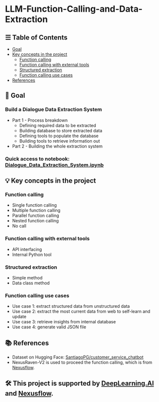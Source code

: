 # LLM-Function-Calling-and-Data-Extraction

## ☰ Table of Contents
- [Goal](https://github.com/SC92113/LLM-Function-Calling-and-Data-Extraction?tab=readme-ov-file#-goal)
- [Key concepts in the project](https://github.com/SC92113/LLM-Function-Calling-and-Data-Extraction?tab=readme-ov-file#-key-concepts-in-the-project)
  - [Function calling](https://github.com/SC92113/LLM-Function-Calling-and-Data-Extraction?tab=readme-ov-file#function-calling)
  - [Function calling with external tools](https://github.com/SC92113/LLM-Function-Calling-and-Data-Extraction?tab=readme-ov-file#function-calling-with-external-tools)
  - [Structured extraction](https://github.com/SC92113/LLM-Function-Calling-and-Data-Extraction?tab=readme-ov-file#function-calling-with-external-tools)
  - [Function calling use cases](https://github.com/SC92113/LLM-Function-Calling-and-Data-Extraction?tab=readme-ov-file#function-calling-use-cases)
- [References](https://github.com/SC92113/LLM-Function-Calling-and-Data-Extraction?tab=readme-ov-file#-references)

## 🎯 Goal
### Build a Dialogue Data Extraction System

- Part 1 - Process breakdown
  - Defining required data to be extracted
  - Building database to store extracted data
  - Defining tools to populate the database
  - Building tools to retrieve information out
- Part 2 - Building the whole extraction system
### Quick access to notebook: [Dialogue_Data_Extraction_System.ipynb](https://github.com/SC92113/LLM-Function-Calling-and-Data-Extraction/blob/0e4aa0aae58ab667803145f37019a46b6e70eba7/Dialogue_Data_Extraction_System.ipynb)

## 💡 Key concepts in the project

### Function calling
- Single function calling
- Multiple function calling
- Parallel function calling
- Nested function calling
- No call

### Function calling with external tools
- API interfacing
- Internal Python tool

### Structured extraction
- Simple method
- Data class method

### Function calling use cases
- Use case 1: extract structured data from unstructured data
- Use case 2: extract the most current data from web to self-learn and update
- Use case 3: retrieve insights from internal database
- Use case 4: generate valid JSON file

## 📚 References
- Dataset on Hugging Face: [SantiagoPG/customer_service_chatbot](https://huggingface.co/datasets/SantiagoPG/customer_service_chatbot)
- NexusRaven-V2 is used to proceed the function calling, which is from [Nexusflow](https://nexusflow.ai/).

## 🛠️ This project is supported by [DeepLearning.AI](https://www.deeplearning.ai/) and [Nexusflow](https://nexusflow.ai/).
